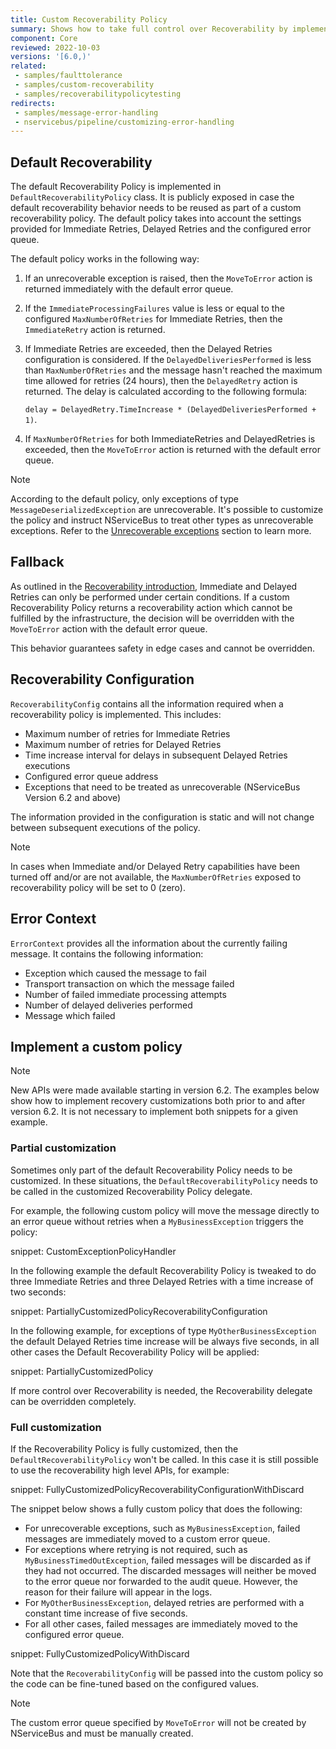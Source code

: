 ```yaml
---
title: Custom Recoverability Policy
summary: Shows how to take full control over Recoverability by implementing a Recoverability Policy
component: Core
reviewed: 2022-10-03
versions: '[6.0,)'
related:
 - samples/faulttolerance
 - samples/custom-recoverability
 - samples/recoverabilitypolicytesting
redirects:
 - samples/message-error-handling
 - nservicebus/pipeline/customizing-error-handling
---
```



## Default Recoverability

The default Recoverability Policy is implemented in `DefaultRecoverabilityPolicy` class. It is publicly exposed in case the default recoverability behavior needs to be reused as part of a custom recoverability policy. The default policy takes into account the settings provided for Immediate Retries, Delayed Retries and the configured error queue.

The default policy works in the following way:

 1. If an unrecoverable exception is raised, then the `MoveToError` action is returned immediately with the default error queue.
 1. If the `ImmediateProcessingFailures` value is less or equal to the configured `MaxNumberOfRetries` for Immediate Retries, then the `ImmediateRetry` action is returned.
 1. If Immediate Retries are exceeded, then the Delayed Retries configuration is considered. If the `DelayedDeliveriesPerformed` is less than `MaxNumberOfRetries` and the message hasn't reached the maximum time allowed for retries (24 hours), then the `DelayedRetry` action is returned. The delay is calculated according to the following formula:

    `delay = DelayedRetry.TimeIncrease * (DelayedDeliveriesPerformed + 1)`.

 1. If `MaxNumberOfRetries` for both ImmediateRetries and DelayedRetries is exceeded, then the `MoveToError` action is returned with the default error queue.

> [!NOTE]
> According to the default policy, only exceptions of type `MessageDeserializedException` are unrecoverable. It's possible to customize the policy and instruct NServiceBus to treat other types as unrecoverable exceptions. Refer to the [Unrecoverable exceptions](/nservicebus/recoverability/#unrecoverable-exceptions) section to learn more.


## Fallback

As outlined in the [Recoverability introduction](/nservicebus/recoverability/), Immediate and Delayed Retries can only be performed under certain conditions. If a custom Recoverability Policy returns a recoverability action which cannot be fulfilled by the infrastructure, the decision will be overridden with the `MoveToError` action with the default error queue.

This behavior guarantees safety in edge cases and cannot be overridden.


## Recoverability Configuration

`RecoverabilityConfig` contains all the information required when a recoverability policy is implemented. This includes:

 * Maximum number of retries for Immediate Retries
 * Maximum number of retries for Delayed Retries
 * Time increase interval for delays in subsequent Delayed Retries executions
 * Configured error queue address
 * Exceptions that need to be treated as unrecoverable (NServiceBus Version 6.2 and above)

The information provided in the configuration is static and will not change between subsequent executions of the policy.

> [!NOTE]
> In cases when Immediate and/or Delayed Retry capabilities have been turned off and/or are not available, the `MaxNumberOfRetries` exposed to recoverability policy will be set to 0 (zero).


## Error Context

`ErrorContext` provides all the information about the currently failing message. It contains the following information:

 * Exception which caused the message to fail
 * Transport transaction on which the message failed
 * Number of failed immediate processing attempts
 * Number of delayed deliveries performed
 * Message which failed


## Implement a custom policy

> [!NOTE]
> New APIs were made available starting in version 6.2. The examples below show how to implement recovery customizations both prior to and after version 6.2. It is not necessary to implement both snippets for a given example.


### Partial customization

Sometimes only part of the default Recoverability Policy needs to be customized. In these situations, the `DefaultRecoverabilityPolicy` needs to be called in the customized Recoverability Policy delegate.

For example, the following custom policy will move the message directly to an error queue without retries when a `MyBusinessException` triggers the policy:

snippet: CustomExceptionPolicyHandler

In the following example the default Recoverability Policy is tweaked to do three Immediate Retries and three Delayed Retries with a time increase of two seconds:

snippet: PartiallyCustomizedPolicyRecoverabilityConfiguration

In the following example, for exceptions of type `MyOtherBusinessException` the default Delayed Retries time increase will be always five seconds, in all other cases the Default Recoverability Policy will be applied:

snippet: PartiallyCustomizedPolicy

If more control over Recoverability is needed, the Recoverability delegate can be overridden completely.


### Full customization

If the Recoverability Policy is fully customized, then the `DefaultRecoverabilityPolicy` won't be called. In this case it is still possible to use the recoverability high level APIs, for example:

snippet: FullyCustomizedPolicyRecoverabilityConfigurationWithDiscard

The snippet below shows a fully custom policy that does the following:

 * For unrecoverable exceptions, such as `MyBusinessException`, failed messages are immediately moved to a custom error queue.
 * For exceptions where retrying is not required, such as `MyBusinessTimedOutException`, failed messages will be discarded as if they had not occurred. The discarded messages will neither be moved to the error queue nor forwarded to the audit queue. However, the reason for their failure will appear in the logs.
 * For `MyOtherBusinessException`, delayed retries are performed with a constant time increase of five seconds.
 * For all other cases, failed messages are immediately moved to the configured error queue.

snippet: FullyCustomizedPolicyWithDiscard

Note that the `RecoverabilityConfig` will be passed into the custom policy so the code can be fine-tuned based on the configured values.

> [!NOTE]
> The custom error queue specified by `MoveToError` will not be created by NServiceBus and must be manually created.
